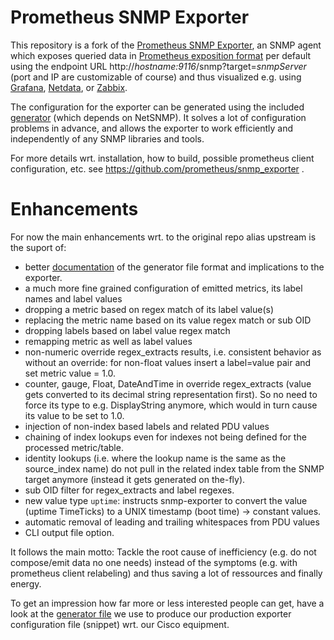 # Prometheus SNMP Exporter

This repository is a fork of the [Prometheus SNMP Exporter](https://github.com/prometheus/snmp_exporter), an SNMP agent which exposes queried data in [Prometheus exposition format](https://prometheus.io/docs/instrumenting/exposition_formats/) per default using the endpoint URL http://_hostname:9116_/snmp?target=_snmpServer_ (port and IP are customizable of course) and thus visualized e.g. using [Grafana](https://grafana.com/), [Netdata](https://www.netdata.cloud/), or [Zabbix](https://www.zabbix.com/).

The configuration for the exporter can be generated using the included
[generator](generator/) (which depends on NetSNMP). It solves a lot of
configuration problems in advance, and allows the exporter to work efficiently
and independently of any SNMP libraries and tools.

For more details wrt. installation, how to build, possible prometheus client configuration, etc. see https://github.com/prometheus/snmp_exporter .

# Enhancements
For now the main enhancements wrt. to the original repo alias upstream is the suport of:
- better [documentation](generator/) of the generator file format and implications to the exporter.
- a much more fine grained configuration of emitted metrics, its label names and label values
- dropping a metric based on regex match of its label value(s)
- replacing the metric name based on its value regex match or sub OID
- dropping labels based on label value regex match
- remapping metric as well as label values
- non-numeric override regex\_extracts results, i.e. consistent behavior as without an override: for non-float values insert a label=value pair and set metric value = 1.0.
- counter, gauge, Float, DateAndTime in override regex\_extracts (value gets converted to its decimal string representation first). So no need to force its type to e.g. DisplayString anymore, which would in turn cause its value to be set to 1.0.
- injection of non-index based labels and related PDU values
- chaining of index lookups even for indexes not being defined for the processed metric/table.
- identity lookups (i.e. where the lookup name is the same as the source\_index name) do not pull in the related index table from the SNMP target anymore (instead it gets generated on the-fly).
- sub OID filter for regex\_extracts and label regexes.
- new value type `uptime`: instructs snmp-exporter to convert the value (uptime TimeTicks) to a UNIX timestamp (boot time) -> constant values.
- automatic removal of leading and trailing whitespaces from PDU values
- CLI output file option.

It follows the main motto: Tackle the root cause of inefficiency (e.g. do not compose/emit data no one needs) instead of the symptoms (e.g. with prometheus client relabeling) and thus saving a lot of ressources and finally energy.

To get an impression how far more or less interested people can get, have a look at the [generator file](generator/generator.cisco.yml) we use to produce our production exporter configuration file (snippet) wrt. our Cisco equipment.
